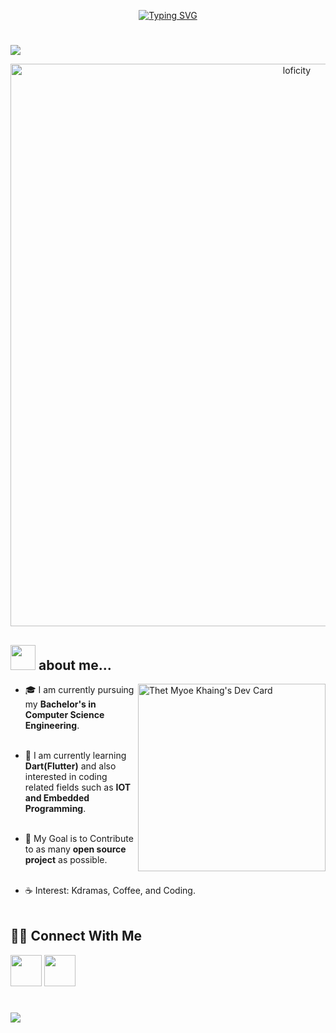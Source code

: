 <p align="center">
  <a href="https://git.io/typing-svg"><img src="https://readme-typing-svg.demolab.com?font=Fira+Code&weight=500&duration=2000&pause=1000&color=38C2FF&multiline=true&width=435&lines=Hello%2C+I'm+Thet+Myoe+Khaing+(Tomari);A+Junior+Flutter+Developer" alt="Typing SVG" /></a>
</p>

#

![](https://komarev.com/ghpvc/?username=tomari99)
<!--
- 🔭 I’m currently working on ..
- 👯 I’m looking to collaborate on ...
- 🤔 I’m looking for help with ...
- 💬 Ask me about ...
- 😄 Pronouns: ...
- ⚡ Fun fact: ...
 -->

 
<p align="center">
<img alt="loficity" width="900px" src="https://media.giphy.com/media/v1.Y2lkPTc5MGI3NjExZTB0OWtrMW4xZnV1d2s4ejN4dXp1M3MzdjR5dnZoYnJ2anRncmNoYyZlcD12MV9pbnRlcm5hbF9naWZfYnlfaWQmY3Q9Zw/iIqmM5tTjmpOB9mpbn/giphy.gif"</img>
</p>


## <img src="https://media.giphy.com/media/v1.Y2lkPTc5MGI3NjExYzhmcWg1dXZhNnBmaXZ1MGJvajE1Ymk4dXZqMnk0MzBxYWxqYzYzZyZlcD12MV9pbnRlcm5hbF9naWZfYnlfaWQmY3Q9Zw/du3J3cXyzhj75IOgvA/giphy.gif" width="40">  about me...  

<a href="https://app.daily.dev/tomari"><img align="right" src="https://api.daily.dev/devcards/54bf45090b344939b123f9a62057b244.png?r=n89" width="300" alt="Thet Myoe Khaing's Dev Card"/></a> 

* 🎓 I am currently pursuing my **Bachelor's in Computer Science Engineering**. <br><br>

* 🌱 I am currently learning **Dart(Flutter)** and also interested in coding related fields such as **IOT and Embedded Programming**. <br><br>

* 🎯 My Goal is to Contribute to as many **open source project** as possible. <br><br>

* ☕ Interest: Kdramas, Coffee, and Coding. <br><br>


## 👋🏼 Connect With Me 


<p align="left">  
<a href="https://www.linkedin.com/in/thet-myoe-khaing-7423aa26a/" target="blank"><img width="50" src="https://www.vectorlogo.zone/logos/linkedin/linkedin-icon.svg"/></a>
<a href="https://www.instagram.com/dlwlrmasboy/" target="blank"><img width="50" src="https://www.vectorlogo.zone/logos/instagram/instagram-icon.svg"/></a>
</p>

#
<!-- 
<p align="left"> <a href="https://github.com/ryo-ma/github-profile-trophy"><img src="https://github-profile-trophy.vercel.app/?username=tomari99" alt="tomari99" /></a> </p>

  
<p><img align="center" src="https://github-readme-stats.vercel.app/api/top-langs?username=tomari99&show_icons=true&locale=en&layout=compact" alt="tomari99" /></p>

-->



<img src="https://raw.githubusercontent.com/trinib/trinib/a5f17399d881c5651a89bfe4a621014b08346cf0/images/marquee.svg">
<!--
**tomari99/tomari99** is a ✨ _special_ ✨ repository because its `README.md` (this file) appears on your GitHub profile.

Here are some ideas to get you started:


-->



